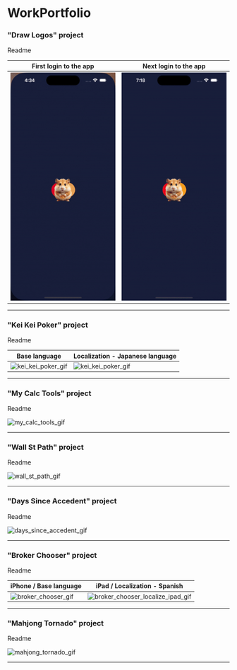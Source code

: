 # WorkPortfolio

### "Draw Logos" project
Readme

First login to the app | Next login to the app
--- | ---
![draw_logos_gif](DrawLogos/draw_logos.gif) | ![draw_logos_2_gif](DrawLogos/draw_logos_2.gif)
___

### "Kei Kei Poker" project
Readme

Base language | Localization - Japanese language
--- | ---
![kei_kei_poker_gif](KeiKeiPoker/kei_kei_poker.gif) | ![kei_kei_poker_gif](KeiKeiPoker/kei_kei_poker_localize.gif)
___

### "My Calc Tools" project
Readme

![my_calc_tools_gif](MyCalcTools/my_calc_tools.gif)
___

### "Wall St Path" project
Readme

![wall_st_path_gif](WallStPath/wall_st_path.gif)
___

### "Days Since Accedent" project
Readme

![days_since_accedent_gif](DaysSinceAccedent/days_since_accedent.gif)
___

### "Broker Chooser" project
Readme

iPhone / Base language | iPad / Localization - Spanish
--- | ---
![broker_chooser_gif](BrokerChooser/broker_chooser.gif) | ![broker_chooser_localize_ipad_gif](BrokerChooser/broker_chooser_localize_ipad.gif) 
___

### "Mahjong Tornado" project
Readme

![mahjong_tornado_gif](MahjongTornado/mahjong_tornado.gif)
___